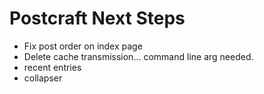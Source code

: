# Postcraft Next Steps

- Fix post order on index page
- Delete cache transmission... command line arg needed.
- recent entries
- collapser
